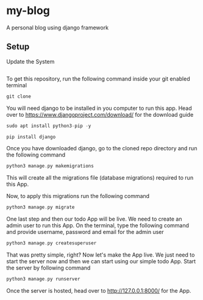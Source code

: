 # my-blog
A personal blog using django framework

## Setup
Update the System
```c
```
To get this repository, run the following command inside your git enabled terminal
```c
git clone 
```
You will need django to be installed in you computer to run this app. Head over to https://www.djangoproject.com/download/ for the download guide
```c
sudo apt install python3-pip -y
```
```c
pip install django
```
Once you have downloaded django, go to the cloned repo directory and run the following command
```c
python3 manage.py makemigrations
```
This will create all the migrations file (database migrations) required to run this App.

Now, to apply this migrations run the following command
```c
python3 manage.py migrate
```
One last step and then our todo App will be live. We need to create an admin user to run this App. On the terminal, type the following command and provide username, password and email for the admin user
```c
python3 manage.py createsuperuser
```
That was pretty simple, right? Now let's make the App live. We just need to start the server now and then we can start using our simple todo App. Start the server by following command
```c
python3 manage.py runserver
```
Once the server is hosted, head over to http://127.0.0.1:8000/ for the App.

